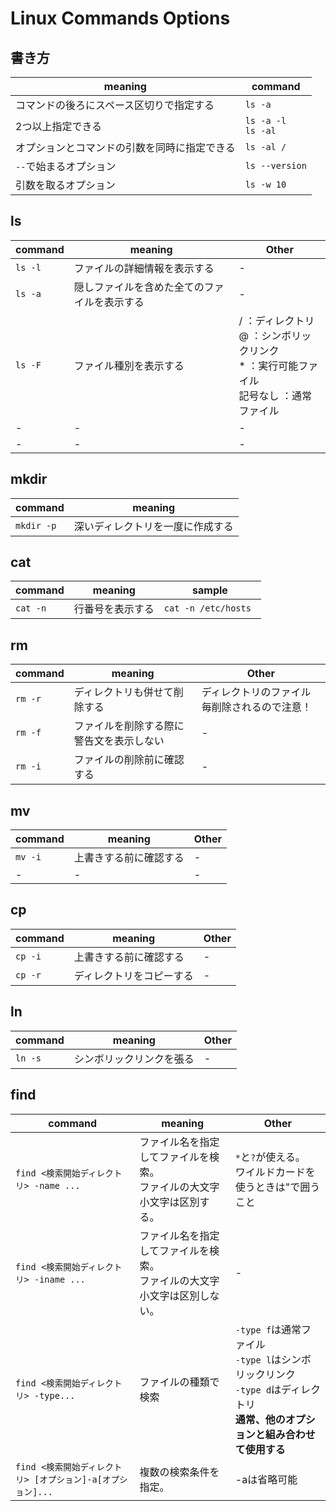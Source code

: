 # Linux Commands Options

## 書き方

meaning|command|
-|-|
コマンドの後ろにスペース区切りで指定する|``ls -a``|
2つ以上指定できる|``ls -a -l``<br>``ls -al``|
オプションとコマンドの引数を同時に指定できる|``ls -al /``|
``--``で始まるオプション|``ls --version``|
引数を取るオプション|``ls -w 10``|

## ls

command|meaning|Other
-|-|-
``ls -l``|ファイルの詳細情報を表示する |-
``ls -a``|隠しファイルを含めた全てのファイルを表示する|-
``ls -F``|ファイル種別を表示する| / ：ディレクトリ<br> @ ：シンボリックリンク<br> * ：実行可能ファイル<br> 記号なし ：通常ファイル
-|-|-
-|-|-

## mkdir

command|meaning
-|-
``mkdir -p``|深いディレクトリを一度に作成する

## cat

command|meaning|sample
-|-|-
``cat -n``| 行番号を表示する|``cat -n /etc/hosts ``

## rm

command|meaning|Other
-|-|-
``rm -r`` |ディレクトリも併せて削除する |ディレクトリのファイル毎削除されるので注意！
``rm -f `` |ファイルを削除する際に警告文を表示しない|-
``rm -i`` |ファイルの削除前に確認する|-

## mv

command|meaning|Other
-|-|-
``mv -i``|上書きする前に確認する|-
-|-|-

## cp

command|meaning|Other
-|-|-
``cp -i``|上書きする前に確認する|-
``cp -r``|ディレクトリをコピーする|-

## ln

command|meaning|Other
-|-|-
``ln -s``|シンボリックリンクを張る|-

## find

command|meaning|Other
-|-|-
``find <検索開始ディレクトリ> -name ...`` |ファイル名を指定してファイルを検索。<br>ファイルの大文字小文字は区別する。|``*``と``?``が使える。<br>ワイルドカードを使うときは"で囲うこと
``find <検索開始ディレクトリ> -iname ...`` |ファイル名を指定してファイルを検索。<br>ファイルの大文字小文字は区別しない。|-
``find <検索開始ディレクトリ> -type...`` |ファイルの種類で検索|``-type f``は通常ファイル<br>``-type l``はシンボリックリンク<br> ``-type d``はディレクトリ<br> **通常、他のオプションと組み合わせて使用する**
``find <検索開始ディレクトリ> [オプション]-a[オプション]...``|複数の検索条件を指定。|-aは省略可能